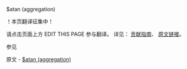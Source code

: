  $atan (aggregation)

 ！本页翻译征集中！

请点击页面上方 EDIT THIS PAGE 参与翻译。
详见：
[贡献指南]( https://github.com/JinMuInfo/MongoDB-Manual-zh/blob/master/CONTRIBUTING.md )、
[原文链接](  https://docs.mongodb.com/manual/reference/operator/aggregation/atan/  )。

 参见

原文 - [$atan (aggregation)]( https://docs.mongodb.com/manual/reference/operator/aggregation/atan/ )

